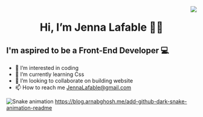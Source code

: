 <img align="right" src="https://api.visitorbadge.io/api/visitors?path=Jen0234%2FREAME.md&label=VISITORS&labelColor=%237e395a&countColor=%23fd7ca4&style=flat-square&labelStyle=upper" />

<h1 align="center"> Hi, I’m Jenna Lafable 👋🏾 </h1>

<h2> I'm aspired to be a Front-End Developer 💻 </h2>

- 👀 I’m interested in coding 
- 🌱 I’m currently learning Css
- 💞️ I’m looking to collaborate on building website
- 📫 How to reach me JennaLafable@gmail.com

<!---
Jen0234/Jen0234 is a ✨ special ✨ repository because its `README.md` (this file) appears on your GitHub profile.
You can click the Preview link to take a look at your changes.
--->
![Snake animation](https://github.com/Jen0234/Jen0234/blob/output/github-contribution-grid-snake.svg) https://blog.arnabghosh.me/add-github-dark-snake-animation-readme
